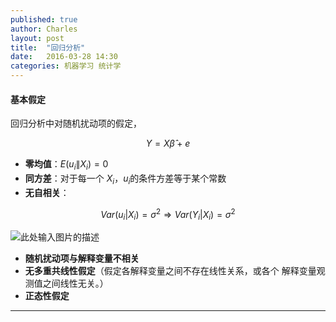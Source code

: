 ```yaml
---
published: true
author: Charles
layout: post
title:  "回归分析"
date:   2016-03-28 14:30
categories: 机器学习 统计学
---
```


#### 基本假定

回归分析中对随机扰动项的假定，

$$Y = X\hat{\beta}+e$$

- **零均值**：$E(u_i\|X_i)=0$
- **同方差**：对于每一个 $X_i$，$u_i$的条件方差等于某个常数
- **无自相关**：

$$Var(u_i|X_i)=\sigma^2 \Rightarrow Var(Y_i|X_i)=\sigma^2$$

![此处输入图片的描述][1]

- **随机扰动项与解释变量不相关**
- **无多重共线性假定**（假定各解释变量之间不存在线性关系，或各个
解释变量观测值之间线性无关。）
- **正态性假定**

----------

[1]: http://7xjbdi.com1.z0.glb.clouddn.com/2016-03-30_223648.png?imageView2/2/w/400